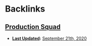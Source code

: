 
# Backlinks
## [Production Squad](<Production Squad.md>)
- **[Last Updated](<Last Updated.md>):** [September 21th, 2020](<September 21th, 2020.md>)

